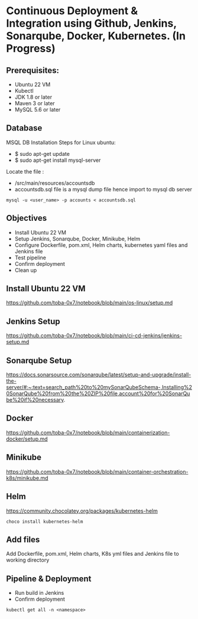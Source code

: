 # Continuous Deployment & Integration using Github, Jenkins, Sonarqube, Docker, Kubernetes. (In Progress)

## Prerequisites:
- Ubuntu 22 VM
- Kubectl
- JDK 1.8 or later
- Maven 3 or later
- MySQL 5.6 or later

## Database
MSQL DB Installation Steps for Linux ubuntu:
- $ sudo apt-get update
- $ sudo apt-get install mysql-server

Locate the file :
- /src/main/resources/accountsdb
- accountsdb.sql file is a mysql dump file hence import to mysql db server
```
mysql -u <user_name> -p accounts < accountsdb.sql
```
## Objectives
- Install Ubuntu 22 VM
- Setup Jenkins, Sonarqube, Docker, Minikube, Helm
- Configure Dockerfile, pom.xml, Helm charts, kubernetes yaml files and Jenkins file
- Test pipeline
- Confirm deployment
- Clean up

## Install Ubuntu 22 VM
https://github.com/toba-0x7/notebook/blob/main/os-linux/setup.md
## Jenkins Setup
https://github.com/toba-0x7/notebook/blob/main/ci-cd-jenkins/jenkins-setup.md
## Sonarqube Setup
https://docs.sonarsource.com/sonarqube/latest/setup-and-upgrade/install-the-server/#:~:text=search_path%20to%20mySonarQubeSchema-,Installing%20SonarQube%20from%20the%20ZIP%20file,account%20for%20SonarQube%20if%20necessary.
## Docker
https://github.com/toba-0x7/notebook/blob/main/containerization-docker/setup.md
## Minikube
https://github.com/toba-0x7/notebook/blob/main/container-orchestration-k8s/minikube.md
## Helm
https://community.chocolatey.org/packages/kubernetes-helm
```
choco install kubernetes-helm
```
## Add files
Add Dockerfile, pom.xml, Helm charts, K8s yml files and Jenkins file to working directory
## Pipeline & Deployment
- Run build in Jenkins
- Confirm deployment
```
kubectl get all -n <namespace>
```









